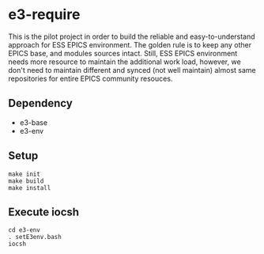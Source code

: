 # e3-require

This is the pilot project in order to build the reliable and easy-to-understand approach for ESS EPICS environment. The golden rule is to keep any other EPICS base, and modules sources intact. Still, ESS EPICS environment needs more resource to maintain the additional work load, however, we don't need to maintain different and synced (not well maintain) almost same repositories for entire EPICS community resouces.


## Dependency

* e3-base
* e3-env

## Setup

```
make init
make build
make install
```

## Execute iocsh

```
cd e3-env
. setE3env.bash
iocsh
```
